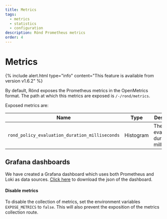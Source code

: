 ```yaml
---
title: Metrics
tags:
  - metrics
  - statistics
  - configuration
description: Rönd Prometheus metrics
order: 4
---
```


# Metrics

{%
  include alert.html
  type="info"
  content="This feature is available from version v1.6.2"
%}

By default, Rönd exposes the Prometheus metrics in the OpenMetrics format. The path at which this metrics are exposed is `/-/rond/metrics`.

Exposed metrics are:

| Name | Type | Description |
|------|------|-------------|
| `rond_policy_evaluation_duration_milliseconds` | Histogram | The policy evaluation durations in milliseconds |

## Grafana dashboards

We have created a Grafana dashboard which uses both Prometheus and Loki as data sources. <a download target="_blank" href="/assets/static/rond-dashboard.json">Click here</a> to download the json of the dashboard.

#### Disable metrics

To disable the collection of metrics, set the environment variables `EXPOSE_METRICS` to `false`. This will also prevent the exposition of the metrics collection route.
